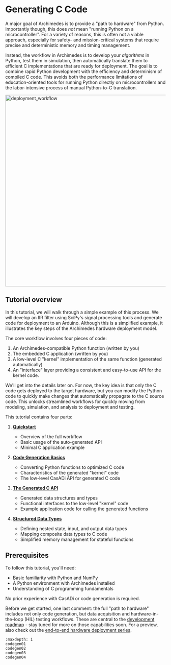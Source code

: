 # Generating C Code

A major goal of Archimedes is to provide a "path to hardware" from Python.  Importantly though, this does _not_ mean "running Python on a microcontroller".  For a variety of reasons, this is often not a viable approach, especially for safety- and mission-critical systems that require precise and deterministic memory and timing management.

Instead, the workflow in Archimedes is to develop your _algorithms_ in Python, test them in simulation, then automatically translate them to efficient C implementations that are ready for deployment.
The goal is to combine rapid Python development with the efficiency and determinism of compiled C code.
This avoids both the performance limitations of education-oriented tools for running Python directly on microcontrollers and the labor-intensive process of manual Python-to-C translation.

<img src="_static/deployment_workflow.png" alt="deployment_workflow" width="600"/>

## Tutorial overview

In this tutorial, we will walk through a simple example of this process.  We will develop an IIR filter using SciPy's signal processing tools and generate code for deployment to an Arduino.  Although this is a simplified example, it illustrates the key steps of the Archimedes hardware deployment model.

The core workflow involves four pieces of code:

1. An Archimedes-compatible Python function (written by you)
2. The embedded C application (written by you)
3. A low-level C "kernel" implementation of the same function (generated automatically)
4. An "interface" layer providing a consistent and easy-to-use API for the kernel code.

We'll get into the details later on.  For now, the key idea is that only the C code gets deployed to the target hardware, but you can modify the Python code to quickly make changes that automatically propagate to the C source code. This unlocks streamlined workflows for quickly moving from modeling, simulation, and analysis to deployment and testing.

This tutorial contains four parts:

1. [**Quickstart**](codegen01)
    - Overview of the full workflow
    - Basic usage of the auto-generated API
    - Minimal C application example

2. [**Code Generation Basics**](codegen02)
    - Converting Python functions to optimized C code
    - Characteristics of the generated "kernel" code
    - The low-level CasADi API for generated C code

3. [**The Generated C API**](codegen03)
    - Generated data structures and types
    - Functional interfaces to the low-level "kernel" code
    - Example application code for calling the generated functions

4. [**Structured Data Types**](codegen04)
    - Defining nested state, input, and output data types
    - Mapping composite data types to C code
    - Simplified memory management for stateful functions

## Prerequisites

To follow this tutorial, you'll need:
- Basic familiarity with Python and NumPy
- A Python environment with Archimedes installed
- Understanding of C programming fundamentals

No prior experience with CasADi or code generation is required.

Before we get started, one last comment: the full "path to hardware" includes not only code generation, but data acquisition and hardware-in-the-loop (HIL) testing workflows.  These are central to the [development roadmap](../../roadmap.md) - stay tuned for more on those capabilities soon.
For a preview, also check out the [end-to-end hardware deployment series](../deployment/deployment00.md).


```{toctree}
:maxdepth: 1
codegen01
codegen02
codegen03
codegen04
   
```


